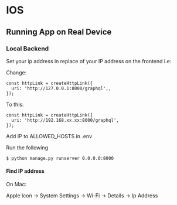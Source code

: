 # IOS

## Running App on Real Device

### Local Backend

Set your ip address in replace of your IP address on the frontend i.e:

Change:
```
const httpLink = createHttpLink({
  uri: 'http://127.0.0.1:8000/graphql',,
});
```

To this:
```
const httpLink = createHttpLink({
  uri: 'http://192.168.xx.xx:8000/graphql',
});
```

Add IP to ALLOWED_HOSTS in .env

Run the following

```
$ python manage.py runserver 0.0.0.0:8000
```

#### Find IP address

On Mac:

Apple Icon -> System Settings -> Wi-Fi -> Details -> Ip Address
